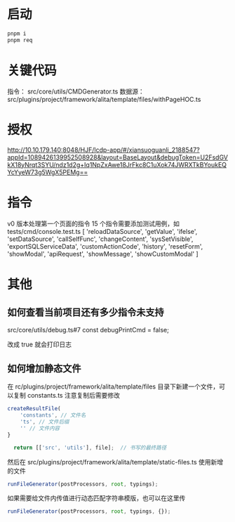 # 启动

```bash
pnpm i
pnpm req
```

# 关键代码

指令： src/core/utils/CMDGenerator.ts 数据源： src/plugins/project/framework/alita/template/files/withPageHOC.ts

# 授权

http://10.10.179.140:8048/HJF/lcdp-app/#/xiansuoguanli_2188547?appId=1089426139952508928&layout=BaseLayout&debugToken=U2FsdGVkX18yNrqt3SYU/ndz1d2g+Iq1NpZxAwe18JrFkc8C1uXok74JWRXTkBYoukEQYcYyeW73g5WgX5PEMg==

# 指令

v0 版本处理第一个页面的指令 15 个指令需要添加测试用例，如 tests/cmd/console.test.ts
[
  'reloadDataSource',
  'getValue',
  'ifelse',
  'setDataSource',
  'callSelfFunc',
  'changeContent',
  'sysSetVisible',
  'exportSQLServiceData',
  'customActionCode',
  'history',
  'resetForm',
  'showModal',
  'apiRequest',
  'showMessage',
  'showCustomModal'
]

# 其他

## 如何查看当前项目还有多少指令未支持

src/core/utils/debug.ts#7 const debugPrintCmd = false;

改成 true 就会打印日志

## 如何增加静态文件

在 rc/plugins/project/framework/alita/template/files 目录下新建一个文件，可以复制 constants.ts 注意复制后需要修改

```ts
createResultFile(
    'constants', // 文件名
    'ts', // 文件后缀
    '' // 文件内容
}

  return [['src', 'utils'], file];  // 书写的最终路径
```

然后在 src/plugins/project/framework/alita/template/static-files.ts 使用新增的文件

```ts
runFileGenerator(postProcessors, root, typings);
```

如果需要给文件内传值进行动态匹配字符串模版，也可以在这里传

```ts
runFileGenerator(postProcessors, root, typings, {});
```
